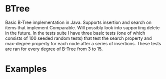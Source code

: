# BTree
Basic B-Tree implementation in Java. Supports insertion and search on items that implement Comparable<T>. Will possibly look into supporting delete in the future.
In the tests suite I have three basic tests (one of which consists of 100 seeded random tests) that test the search property and max-degree property for each node after a series of insertions. These tests are ran for every degree of B-Tree from 3 to 15.

# Examples
